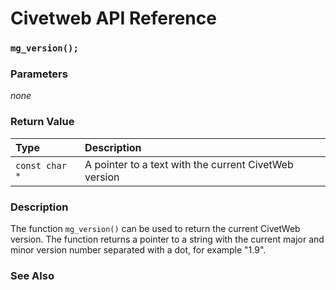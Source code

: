 # Civetweb API Reference

### `mg_version();`

### Parameters

*none*

### Return Value

| Type | Description |
| :--- | :--- |
|`const char *`| A pointer to a text with the current CivetWeb version |

### Description

The function `mg_version()` can be used to return the current CivetWeb version.  The function returns a pointer to a string with the current major and minor version number separated with a dot, for example "1.9".

### See Also
